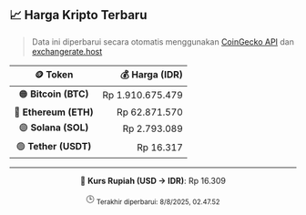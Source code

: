 

<!-- HARGA_KRIPTO -->
## 📈 Harga Kripto Terbaru

> Data ini diperbarui secara otomatis menggunakan [CoinGecko API](https://www.coingecko.com/) dan [exchangerate.host](https://exchangerate.host/)

<div align="center">

| 🪙 Token | 💰 Harga (IDR) |
|:------:|---------------:|
| 🟠 **Bitcoin (BTC)**   | Rp 1.910.675.479 |
| 🔵 **Ethereum (ETH)**  | Rp 62.871.570 |
| 🟣 **Solana (SOL)**    | Rp 2.793.089 |
| 🟢 **Tether (USDT)**   | Rp 16.317 |

---

💱 **Kurs Rupiah (USD → IDR)**: Rp 16.309

🕒 <sub>Terakhir diperbarui: 8/8/2025, 02.47.52</sub>

</div>
<!-- /HARGA_KRIPTO -->
